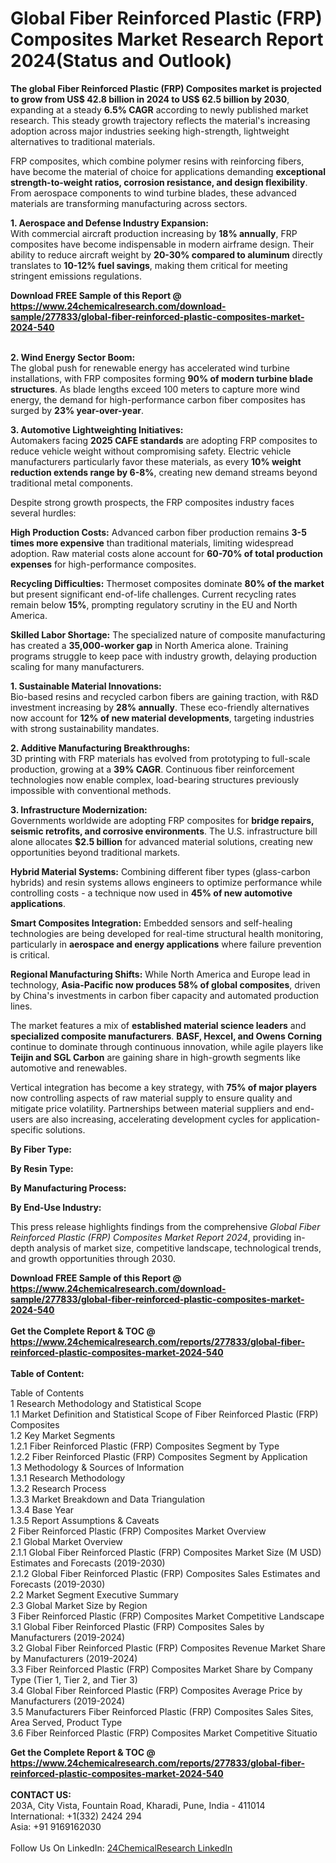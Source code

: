 <h1>Global Fiber Reinforced Plastic (FRP) Composites Market Research Report 2024(Status and Outlook)</h1><p><strong>The global Fiber Reinforced Plastic (FRP) Composites market is projected to grow from US$ 42.8 billion in 2024 to US$ 62.5 billion by 2030</strong>, expanding at a steady <strong>6.5% CAGR</strong> according to newly published market research. This steady growth trajectory reflects the material's increasing adoption across major industries seeking high-strength, lightweight alternatives to traditional materials.</p><p>FRP composites, which combine polymer resins with reinforcing fibers, have become the material of choice for applications demanding <strong>exceptional strength-to-weight ratios, corrosion resistance, and design flexibility</strong>. From aerospace components to wind turbine blades, these advanced materials are transforming manufacturing across sectors.</p><p><strong>1. Aerospace and Defense Industry Expansion:</strong><br>
With commercial aircraft production increasing by <strong>18% annually</strong>, FRP composites have become indispensable in modern airframe design. Their ability to reduce aircraft weight by <strong>20-30% compared to aluminum</strong> directly translates to <strong>10-12% fuel savings</strong>, making them critical for meeting stringent emissions regulations.</p><div><b>Download FREE Sample of this Report @ 
            <a href="https://www.24chemicalresearch.com/download-sample/277833/global-fiber-reinforced-plastic-composites-market-2024-540">
            https://www.24chemicalresearch.com/download-sample/277833/global-fiber-reinforced-plastic-composites-market-2024-540</a></b></div><br><p><strong>2. Wind Energy Sector Boom:</strong><br>
The global push for renewable energy has accelerated wind turbine installations, with FRP composites forming <strong>90% of modern turbine blade structures</strong>. As blade lengths exceed 100 meters to capture more wind energy, the demand for high-performance carbon fiber composites has surged by <strong>23% year-over-year</strong>.</p><p><strong>3. Automotive Lightweighting Initiatives:</strong><br>
Automakers facing <strong>2025 CAFE standards</strong> are adopting FRP composites to reduce vehicle weight without compromising safety. Electric vehicle manufacturers particularly favor these materials, as every <strong>10% weight reduction extends range by 6-8%</strong>, creating new demand streams beyond traditional metal components.</p><p>Despite strong growth prospects, the FRP composites industry faces several hurdles:</p><p><strong>High Production Costs:</strong> Advanced carbon fiber production remains <strong>3-5 times more expensive</strong> than traditional materials, limiting widespread adoption. Raw material costs alone account for <strong>60-70% of total production expenses</strong> for high-performance composites.</p><p><strong>Recycling Difficulties:</strong> Thermoset composites dominate <strong>80% of the market</strong> but present significant end-of-life challenges. Current recycling rates remain below <strong>15%</strong>, prompting regulatory scrutiny in the EU and North America.</p><p><strong>Skilled Labor Shortage:</strong> The specialized nature of composite manufacturing has created a <strong>35,000-worker gap</strong> in North America alone. Training programs struggle to keep pace with industry growth, delaying production scaling for many manufacturers.</p><p><strong>1. Sustainable Material Innovations:</strong><br>
Bio-based resins and recycled carbon fibers are gaining traction, with R&amp;D investment increasing by <strong>28% annually</strong>. These eco-friendly alternatives now account for <strong>12% of new material developments</strong>, targeting industries with strong sustainability mandates.</p><p><strong>2. Additive Manufacturing Breakthroughs:</strong><br>
3D printing with FRP materials has evolved from prototyping to full-scale production, growing at a <strong>39% CAGR</strong>. Continuous fiber reinforcement technologies now enable complex, load-bearing structures previously impossible with conventional methods.</p><p><strong>3. Infrastructure Modernization:</strong><br>
Governments worldwide are adopting FRP composites for <strong>bridge repairs, seismic retrofits, and corrosive environments</strong>. The U.S. infrastructure bill alone allocates <strong>$2.5 billion</strong> for advanced material solutions, creating new opportunities beyond traditional markets.</p><p><strong>Hybrid Material Systems:</strong> Combining different fiber types (glass-carbon hybrids) and resin systems allows engineers to optimize performance while controlling costs - a technique now used in <strong>45% of new automotive applications</strong>.</p><p><strong>Smart Composites Integration:</strong> Embedded sensors and self-healing technologies are being developed for real-time structural health monitoring, particularly in <strong>aerospace and energy applications</strong> where failure prevention is critical.</p><p><strong>Regional Manufacturing Shifts:</strong> While North America and Europe lead in technology, <strong>Asia-Pacific now produces 58% of global composites</strong>, driven by China's investments in carbon fiber capacity and automated production lines.</p><p>The market features a mix of <strong>established material science leaders</strong> and <strong>specialized composite manufacturers</strong>. <strong>BASF, Hexcel, and Owens Corning</strong> continue to dominate through continuous innovation, while agile players like <strong>Teijin and SGL Carbon</strong> are gaining share in high-growth segments like automotive and renewables.</p><p>Vertical integration has become a key strategy, with <strong>75% of major players</strong> now controlling aspects of raw material supply to ensure quality and mitigate price volatility. Partnerships between material suppliers and end-users are also increasing, accelerating development cycles for application-specific solutions.</p><p><strong>By Fiber Type:</strong></p><p><strong>By Resin Type:</strong></p><p><strong>By Manufacturing Process:</strong></p><p><strong>By End-Use Industry:</strong></p><p>This press release highlights findings from the comprehensive <em>Global Fiber Reinforced Plastic (FRP) Composites Market Report 2024</em>, providing in-depth analysis of market size, competitive landscape, technological trends, and growth opportunities through 2030.</p><div><b>Download FREE Sample of this Report @ 
            <a href="https://www.24chemicalresearch.com/download-sample/277833/global-fiber-reinforced-plastic-composites-market-2024-540">
            https://www.24chemicalresearch.com/download-sample/277833/global-fiber-reinforced-plastic-composites-market-2024-540</a></b></div><br><div><b>Get the Complete Report & TOC @ 
            <a href="https://www.24chemicalresearch.com/reports/277833/global-fiber-reinforced-plastic-composites-market-2024-540">
            https://www.24chemicalresearch.com/reports/277833/global-fiber-reinforced-plastic-composites-market-2024-540</a></b></div><br>
            <b>Table of Content:</b><p>Table of Contents<br />
1 Research Methodology and Statistical Scope<br />
1.1 Market Definition and Statistical Scope of Fiber Reinforced Plastic (FRP) Composites<br />
1.2 Key Market Segments<br />
1.2.1 Fiber Reinforced Plastic (FRP) Composites Segment by Type<br />
1.2.2 Fiber Reinforced Plastic (FRP) Composites Segment by Application<br />
1.3 Methodology & Sources of Information<br />
1.3.1 Research Methodology<br />
1.3.2 Research Process<br />
1.3.3 Market Breakdown and Data Triangulation<br />
1.3.4 Base Year<br />
1.3.5 Report Assumptions & Caveats<br />
2 Fiber Reinforced Plastic (FRP) Composites Market Overview<br />
2.1 Global Market Overview<br />
2.1.1 Global Fiber Reinforced Plastic (FRP) Composites Market Size (M USD) Estimates and Forecasts (2019-2030)<br />
2.1.2 Global Fiber Reinforced Plastic (FRP) Composites Sales Estimates and Forecasts (2019-2030)<br />
2.2 Market Segment Executive Summary<br />
2.3 Global Market Size by Region<br />
3 Fiber Reinforced Plastic (FRP) Composites Market Competitive Landscape<br />
3.1 Global Fiber Reinforced Plastic (FRP) Composites Sales by Manufacturers (2019-2024)<br />
3.2 Global Fiber Reinforced Plastic (FRP) Composites Revenue Market Share by Manufacturers (2019-2024)<br />
3.3 Fiber Reinforced Plastic (FRP) Composites Market Share by Company Type (Tier 1, Tier 2, and Tier 3)<br />
3.4 Global Fiber Reinforced Plastic (FRP) Composites Average Price by Manufacturers (2019-2024)<br />
3.5 Manufacturers Fiber Reinforced Plastic (FRP) Composites Sales Sites, Area Served, Product Type<br />
3.6 Fiber Reinforced Plastic (FRP) Composites Market Competitive Situatio</p><div><b>Get the Complete Report & TOC @ 
            <a href="https://www.24chemicalresearch.com/reports/277833/global-fiber-reinforced-plastic-composites-market-2024-540">
            https://www.24chemicalresearch.com/reports/277833/global-fiber-reinforced-plastic-composites-market-2024-540</a></b></div><br><b>CONTACT US:</b><br>
            203A, City Vista, Fountain Road, Kharadi, Pune, India - 411014<br>
            International: +1(332) 2424 294<br>
            Asia: +91 9169162030 <br><br>
            Follow Us On LinkedIn: <a href="https://www.linkedin.com/company/24chemicalresearch/">24ChemicalResearch LinkedIn</a>
